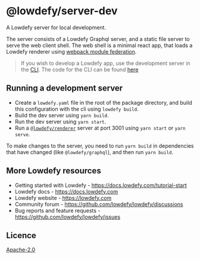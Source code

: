 # @lowdefy/server-dev

A Lowdefy server for local development.

The server consists of a Lowdefy Graphql server, and a static file server to serve the web client shell. The web shell is a minimal react app, that loads a Lowdefy renderer using [webpack module federation](https://webpack.js.org/concepts/module-federation/).

> If you wish to develop a Lowdefy app, use the development server in the [CLI](https://docs.lowdefy.com/cli). The code for the CLI can be found [here](https://github.com/lowdefy/lowdefy/tree/main/packages/cli)

## Running a development server

- Create a `lowdefy.yaml` file in the root of the package directory, and build this configuration with the cli using `lowdefy build`.
- Build the dev server using `yarn build`.
- Run the dev server using `yarn start`.
- Run a [`@lowdefy/renderer`](https://github.com/lowdefy/lowdefy/tree/main/packages/renderer) server at port 3001 using `yarn start` or `yarn serve`.

To make changes to the server, you need to run `yarn build` in dependencies that have changed (like `@lowdefy/graphql`), and then run `yarn build`.

## More Lowdefy resources

- Getting started with Lowdefy - https://docs.lowdefy.com/tutorial-start
- Lowdefy docs - https://docs.lowdefy.com
- Lowdefy website - https://lowdefy.com
- Community forum - https://github.com/lowdefy/lowdefy/discussions
- Bug reports and feature requests - https://github.com/lowdefy/lowdefy/issues

## Licence

[Apache-2.0](https://github.com/lowdefy/lowdefy/blob/main/LICENSE)
